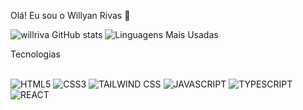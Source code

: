 Olá! Eu sou o Willyan Rivas 👋

![willriva GitHub stats](https://github-readme-stats.vercel.app/api?username=willriva&show_icons=true&theme=dracula&card_width=400)
![Linguagens Mais Usadas](https://github-readme-stats.vercel.app/api/top-langs/?username=willriva&layout=compact&theme=dark&card_width=400)

Tecnologias
<div style="display: inline_block"><br/>
  <img alt="HTML5" src="https://img.shields.io/badge/HTML5-E34F26?style=for-the-badge&logo=html5&logoColor=white" />
   <img alt="CSS3" src="https://img.shields.io/badge/CSS3-1572B6?style=for-the-badge&logo=css3&logoColor=white" />
   <img alt="TAILWIND CSS" src="https://img.shields.io/badge/Tailwind_CSS-38B2AC?style=for-the-badge&logo=tailwind-css&logoColor=white" />
   <img alt="JAVASCRIPT" src="https://img.shields.io/badge/JavaScript-F7DF1E?style=for-the-badge&logo=javascript&logoColor=black" />
   <img alt="TYPESCRIPT" src="https://img.shields.io/badge/TypeScript-007ACC?style=for-the-badge&logo=typescript&logoColor=white" />
   <img alt="REACT" src="https://img.shields.io/badge/React-20232A?style=for-the-badge&logo=react&logoColor=61DAFB" />
</div>
